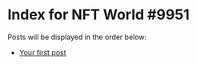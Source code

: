 # Index for NFT World #9951
Posts will be displayed in the order below:

- [Your first post](./001-first.md)

